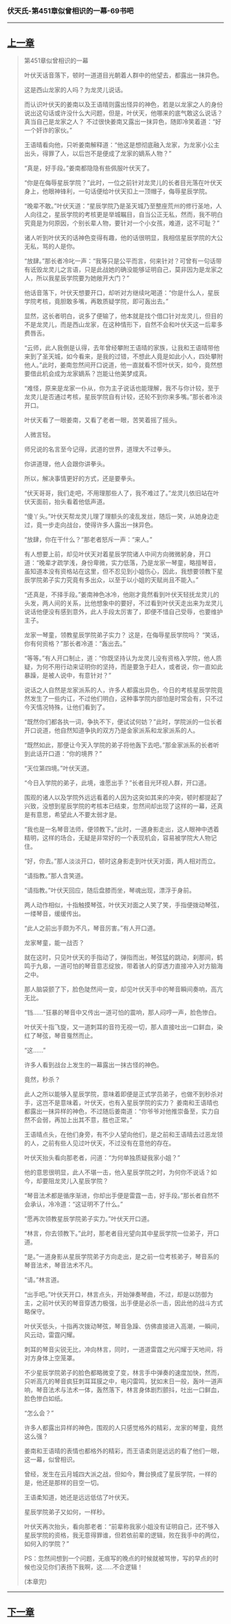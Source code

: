### 伏天氏-第451章似曾相识的一幕-69书吧

--------
[上一章](./63c884988826e804089bb89f8fc8f24e.md)
--------


>
>
>
>第451章似曾相识的一幕
>
>叶伏天话音落下，顿时一道道目光朝着人群中的他望去，都露出一抹异色。
>
>这是西山龙家的人吗？为龙灵儿说话。
>
>而认识叶伏天的姜南以及王语晴则露出怪异的神色，若是以龙家之人的身份说出这句话或许没什么大问题，但是，叶伏天，他哪来的底气敢这么说话？真当自己是龙家之人？
>不过很快姜南又露出一抹异色，随即冷笑着道：“好一个奸诈的家伙。”
>
>王语晴看向他，只听姜南解释道：“他这是想彻底融入龙家，为龙家小公主出头，得罪了人，以后岂不是便成了龙家的嫡系人物？”
>
>“真是，好手段。”姜南都隐隐有些佩服叶伏天了。
>
>“你是在侮辱星辰学院？”此时，一位之前针对龙灵儿的长者目光落在叶伏天身上，他眼神锋利，一句话便给叶伏天扣上一顶帽子，侮辱星辰学院。
>
>“晚辈不敢。”叶伏天道：“星辰学院乃是圣天城乃至整座荒州的修行圣地，人人向往之，星辰学院的考核更是举城瞩目，自当公正无私，然而，我不明白究竟是为何原因，个别长辈人物，要针对一个小女孩，难道，这不可耻？”
>
>诸人听到叶伏天的话神色变得有趣，他的话很明显，我相信星辰学院的大公无私，骂的人是你。
>
>“放肆。”那长者冷叱一声：“我等只是公平而言，何来针对？可曾有一句话带有诋毁龙灵儿之言语，只是此战她的确没能够证明自己，莫非因为是龙家之人，所以我星辰学院要为她敞开大门？”
>
>他话音落下，叶伏天想要开口，却听对方继续叱喝道：“你是什么人，星辰学院考核，竟胆敢多嘴，再敢质疑学院，即可轰出去。”
>
>显然，这长者明白，说多了便输了，他本就是找个借口针对龙灵儿，但目的不是龙灵儿，而是西山龙家，在这种情形下，自然不会和叶伏天这一后辈多费唇舌。
>
>“云师，此人我倒是认得，去年曾经攀附王语晴的家族，让我和王语晴带他来到了圣天城，如今看来，是我的过错，不想此人竟是如此小人，四处攀附他人。”此时，姜南忽然间开口说道，他一直就看不惯叶伏天，如今，竟然想要借此机会成为龙家嫡系？岂能让他美梦成真。
>
>“难怪，原来是龙家一仆从，你为主子说话也能理解，我不与你计较，至于龙灵儿是否通过考核，星辰学院自有计较，还轮不到你来多嘴。”那长者冷淡开口。
>
>叶伏天看了一眼姜南，又看了老者一眼，苦笑着摇了摇头。
>
>人微言轻。
>
>师兄说的名言至今记得，武道的世界，道理大不过拳头。
>
>你讲道理，他人会跟你讲拳头。
>
>所以，解决事情更好的方式，还是要拳头。
>
>“伏天哥哥，我们走吧，不用理那些人了，我不难过了。”龙灵儿依旧站在叶伏天面前，抬头看着他低声道。
>
>“傻丫头。”叶伏天帮龙灵儿理了理额头的凌乱发丝，随后一笑，从她身边走过，竟一步走向战台，使得许多人露出一抹异色。
>
>“放肆，你在干什么？”那老者怒斥一声：“来人。”
>
>有人想要上前，却见叶伏天对着星辰学院诸人中间方向微微躬身，开口道：“晚辈才疏学浅，身份卑微，实力低落，乃是龙家一琴童，略擅琴音，虽知道本没有资格站在这里，但不忍见到小姐伤心，因此，我想要领教下星辰学院弟子实力究竟有多出众，以至于以小姐的天赋尚且不能入。”
>
>“还真是，不择手段。”姜南神色冰冷，他刚才竟然看到叶伏天轻抚龙灵儿的头发，两人间的关系，比他想象中的要好，不过看到叶伏天走出来为龙灵儿说话他便没有感到意外，此人手段太厉害了，即便不惜自己受辱，也要维护主子。
>
>龙家一琴童，领教星辰学院弟子实力？
>这是，在侮辱星辰学院吗？
>“笑话，你有何资格？”那长者冷道：“轰出去。”
>
>“等等。”有人开口制止，道：“你既坚持认为龙灵儿没有资格入学院，他人质疑，为何不用行动来证明你的坚持，而是要急于赶人，或者说，你一直如此暴躁，是被人说中，有意针对？”
>
>说话之人自然是龙家派系的人，许多人都露出异色，今日的考核星辰学院竟然发生了一些内讧，不过他们明白，这种事学院内部怕是时常会有，只不过今天情况特殊，让他们看到了。
>
>“既然你们都各执一词，争执不下，便试试何妨？”此时，学院派的一位长者开口说道，他自然知道争执的双方乃是金家派系和龙家派系的人。
>
>“既然如此，那便让今天入学院的弟子将他轰下去吧。”那金家派系的长者听到此话开口道：“你的境界？”
>
>“天位第四境。”叶伏天道。
>
>“今日入学院的弟子，此境，谁愿出手？”长者目光环视人群，开口道。
>
>围观的诸人以及学院外远远看着的人因为这突如其来的冲突，顿时都提起了兴致，没想到星辰学院的考核本已结束，忽然间却出现了这样的一幕，还真是有意思，希望此人不要太弱才是。
>
>“我也是一名琴音法师，便领教下。”此时，一道身影走出，这人眼神中透着精明，这样的场合，无疑是非常好的一个表现机会，容易被学院大人物记住。
>
>“好，你去。”那人淡淡开口，顿时这身影走到叶伏天对面，两人相对而立。
>
>“请指教。”那人含笑道。
>
>“请指教。”叶伏天回应，随后盘膝而坐，琴魂出现，漂浮于身前。
>
>两人动作相似，十指触摸琴弦，叶伏天对面之人笑了笑，手指便拨动琴弦，一缕琴音，缓缓传出。
>
>“此人之前出手颇为不凡，琴音厉害。”有人开口道。
>
>龙家琴童，能一战否？
>
>就在这时，只见叶伏天的手指动了，弹指而出，琴弦猛的跳动，刹那间，鹤鸣于九皋，一道可怕的琴音意志绽放，带着骇人的穿透力直接冲入对方脑海之中。
>
>那人脑袋颤了下，脸色陡然间一变，却见叶伏天手中的琴音瞬间奏响，高亢无比。
>
>“铛……”狂暴的琴音中又传出一道可怕的震响，那人闷哼一声，脸色惨白。
>
>叶伏天十指飞旋，又一道刺耳的音符无视一切，那人直接吐出一口鲜血，染红了琴弦，琴音戛然而止。
>
>“这……”
>
>许多人看到战台上发生的一幕露出一抹古怪的神色。
>
>竟然，秒杀？
>
>此人之所以能够入星辰学院，意味着即便是正式学员弟子，也做不到秒杀对手，这岂不是意味着，叶伏天，也有入星辰学院的实力？
>姜南和王语晴也都露出一抹异样的神色，不过随后姜南道：“你爷爷对他推崇备至，实力自然不会弱，再加上出其不意，胜也正常。”
>
>王语晴点头，在他们身旁，有不少人望向他们，是之前和王语晴去过恶龙领的人，之前有些人见过叶伏天，不过没有在意他的存在。
>
>叶伏天抬头看向那老者，问道：“为何单独质疑我家小姐？”
>
>他的意思很明显，此人不堪一击，他入星辰学院之时，为何你不说话？如今，却要阻龙灵儿入星辰学院？
>
>“琴音法术都是循序渐进，你却出手便是雷霆一击，好手段。”那长者自然不会承认，冷冷道：“这证明不了什么。”
>
>“愿再次领教星辰学院弟子实力。”叶伏天开口道。
>
>“林言，你去领教下。”此时，那老者目光望向其中星辰学院一位弟子，开口道。
>
>“是。”一道身影从星辰学院弟子方向走出，是之前一位考核弟子，琴音系的琴音法术，琴音法术不凡。
>
>“请。”林言道。
>
>“出手吧。”叶伏天开口，林言点头，开始弹奏琴曲，不过，却是以防御为主，之前叶伏天的琴音穿透力极强，出手便是必杀一击，因此他的战斗方式略保守。
>
>叶伏天低头，十指再次拨动琴弦，琴音急躁、仿佛直接进入高潮，一瞬间，风云动，雷霆闪耀。
>
>刺耳的琴音尖锐无比，冲向林言，同时，一道道雷霆之光闪耀于天地间，将对方身体上空笼罩。
>
>不少星辰学院弟子的脸色都略微变了变，林言手中弹奏的速度加快，然而，只听高亢的琴音疯狂刺耳耳膜之中，电闪雷鸣，犹如末日一般，轰咔一道声响，琴音法术与法术一体，轰然落下，林言身体剧烈颤抖，吐出一口鲜血，脸色惨白如纸。
>
>“怎么会？”
>
>许多人都露出异样的神色，围观的人只感觉格外的精彩，龙家的琴童，竟然这么强？
>
>姜南和王语晴的表情也都格外的精彩，而王语柔则是远远的看了他们一眼，这一幕，似曾相识。
>
>曾经，发生在云月城四大派之战，但如今，舞台换成了星辰学院，一样的是，他还是那样的目空一切。
>
>王语柔知道，她还是远远低估了叶伏天。
>
>星辰学院弟子又如何，一样秒。
>
>叶伏天再次抬头，看向那老者：“前辈称我家小姐没有证明自己，还不够入星辰学院的资格，我无意得罪谁，但若依前辈的逻辑，败在我手中的两位，如何入的学院？”
>
>PS：忽然间想到一个问题，无痕写的晚点的时候就被骂惨，写的早点的时候也没见你们表扬下我啊，这……不合逻辑！
>
>(本章完)
>
>

--------
[下一章](./6b5e0bfd12cb29de2bfe1349c44d22bc.md)
--------
